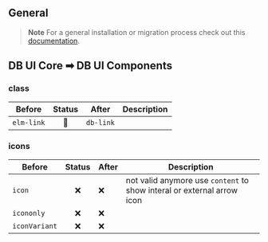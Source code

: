 ## General

> **Note**
> For a general installation or migration process check out
> this [documentation](https://www.npmjs.com/package/@db-ui/components).

## DB UI Core ➡ DB UI Components

### class

| Before     | Status | After     | Description |
| ---------- | :----: | --------- | ----------- |
| `elm-link` |   🔁   | `db-link` |             |

### icons

| Before        | Status | After | Description                                                            |
| ------------- | :----: | ----- | ---------------------------------------------------------------------- |
| `icon`        |   ❌   | ❌    | not valid anymore use `content` to show interal or external arrow icon |
| `icononly`    |   ❌   | ❌    |                                                                        |
| `iconVariant` |   ❌   | ❌    |                                                                        |
